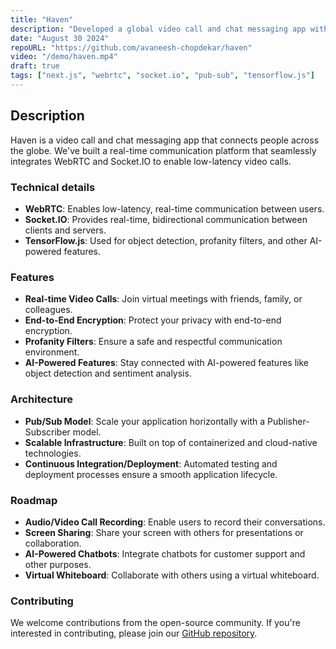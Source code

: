 ```yaml
---
title: "Haven"
description: "Developed a global video call and chat messaging app with real-time communication using WebRTC and Socket.io, incorporating TensorFlow.js for object detection, profanity filters for user safety, and a Pub/Sub model for infinite scalability."
date: "August 30 2024"
repoURL: "https://github.com/avaneesh-chopdekar/haven"
video: "/demo/haven.mp4"
draft: true
tags: ["next.js", "webrtc", "socket.io", "pub-sub", "tensorflow.js"]
---
```


## Description

Haven is a video call and chat messaging app that connects people across the globe. We've built a real-time communication platform that seamlessly integrates WebRTC and Socket.IO to enable low-latency video calls.

### Technical details

- **WebRTC**: Enables low-latency, real-time communication between users.
- **Socket.IO**: Provides real-time, bidirectional communication between clients and servers.
- **TensorFlow.js**: Used for object detection, profanity filters, and other AI-powered features.

### Features

- **Real-time Video Calls**: Join virtual meetings with friends, family, or colleagues.
- **End-to-End Encryption**: Protect your privacy with end-to-end encryption.
- **Profanity Filters**: Ensure a safe and respectful communication environment.
- **AI-Powered Features**: Stay connected with AI-powered features like object detection and sentiment analysis.

### Architecture

- **Pub/Sub Model**: Scale your application horizontally with a Publisher-Subscriber model.
- **Scalable Infrastructure**: Built on top of containerized and cloud-native technologies.
- **Continuous Integration/Deployment**: Automated testing and deployment processes ensure a smooth application lifecycle.

### Roadmap

- **Audio/Video Call Recording**: Enable users to record their conversations.
- **Screen Sharing**: Share your screen with others for presentations or collaboration.
- **AI-Powered Chatbots**: Integrate chatbots for customer support and other purposes.
- **Virtual Whiteboard**: Collaborate with others using a virtual whiteboard.

### Contributing

We welcome contributions from the open-source community. If you're interested in contributing, please join our [GitHub repository](https://github.com/avaneesh-chopdekar/haven).
